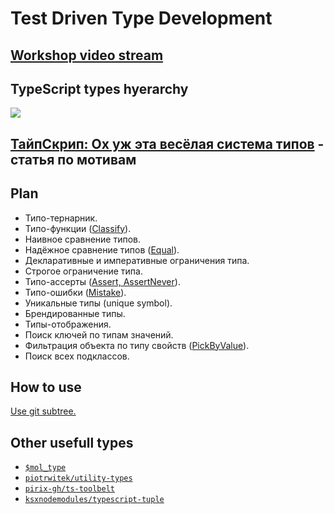 # Test Driven Type Development

## [Workshop video stream](https://www.youtube.com/watch?v=KSzZnw7upqM)

## TypeScript types hyerarchy

![](https://habrastorage.org/webt/5t/k3/c6/5tk3c6ersy8tehcgylcomegjy5s.png)

## [ТайпСкрип: Ох уж эта весёлая система типов](https://github.com/nin-jin/HabHub/issues/38) - статья по мотивам

## Plan

- Типо-тернарник.
- Типо-функции ([Classify](types/classify.ts)).
- Наивное сравнение типов.
- Надёжное сравнение типов ([Equal](types/equal.ts)).
- Декларативные и императивные ограничения типа.
- Строгое ограничение типа.
- Типо-ассерты ([Assert, AssertNever](types/assert.ts)).
- Типо-ошибки ([Mistake](types/mistake.ts)).
- Уникальные типы (unique symbol).
- Брендированные типы.
- Типы-отображения.
- Поиск ключей по типам значений.
- Фильтрация объекта по типу свойств ([PickByValue](types/pick-by-value.ts)).
- Поиск всех подклассов.

## How to use

[Use git subtree.](https://www.atlassian.com/git/tutorials/git-subtree)

## Other usefull types

- [`$mol_type`](https://github.com/hyoo-ru/mam_mol/tree/master/type)
- [`piotrwitek/utility-types`](https://github.com/piotrwitek/utility-types)
- [`pirix-gh/ts-toolbelt`](https://github.com/pirix-gh/ts-toolbelt)
- [`ksxnodemodules/typescript-tuple`](https://github.com/ksxnodemodules/typescript-tuple)
